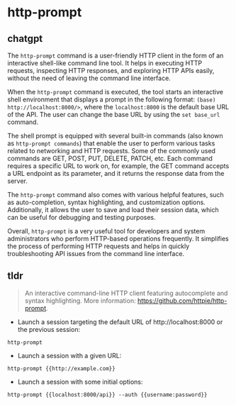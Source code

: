 # http-prompt 
## chatgpt 
The `http-prompt` command is a user-friendly HTTP client in the form of an interactive shell-like command line tool. It helps in executing HTTP requests, inspecting HTTP responses, and exploring HTTP APIs easily, without the need of leaving the command line interface.

When the `http-prompt` command is executed, the tool starts an interactive shell environment that displays a prompt in the following format: `(base) http://localhost:8000/>`, where the `localhost:8000` is the default base URL of the API. The user can change the base URL by using the `set base_url` command.

The shell prompt is equipped with several built-in commands (also known as `http-prompt commands`) that enable the user to perform various tasks related to networking and HTTP requests. Some of the commonly used commands are GET, POST, PUT, DELETE, PATCH, etc. Each command requires a specific URL to work on, for example, the GET command accepts a URL endpoint as its parameter, and it returns the response data from the server.

The `http-prompt` command also comes with various helpful features, such as auto-completion, syntax highlighting, and customization options. Additionally, it allows the user to save and load their session data, which can be useful for debugging and testing purposes.

Overall, `http-prompt` is a very useful tool for developers and system administrators who perform HTTP-based operations frequently. It simplifies the process of performing HTTP requests and helps in quickly troubleshooting API issues from the command line interface. 

## tldr 
 
> An interactive command-line HTTP client featuring autocomplete and syntax highlighting.
> More information: <https://github.com/httpie/http-prompt>.

- Launch a session targeting the default URL of http://localhost:8000 or the previous session:

`http-prompt`

- Launch a session with a given URL:

`http-prompt {{http://example.com}}`

- Launch a session with some initial options:

`http-prompt {{localhost:8000/api}} --auth {{username:password}}`
